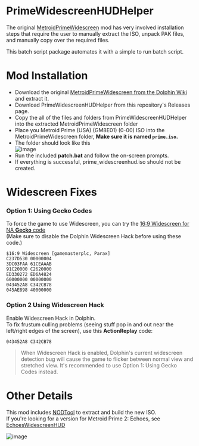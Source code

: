 # PrimeWidescreenHUDHelper
The original [MetroidPrimeWidescreen](https://wiki.dolphin-emu.org/index.php?title=Metroid_Prime_(GC)#16:9_HUD_Mod) mod has very involved installation steps that require the user to manually extract the ISO, unpack PAK files, and manually copy over the required files.  
  
This batch script package automates it with a simple to run batch script.

# Mod Installation
- Download the original [MetroidPrimeWidescreen from the Dolphin Wiki](https://wiki.dolphin-emu.org/index.php?title=Metroid_Prime_(GC)#16:9_HUD_Mod) and extract it.
- Download PrimeWidescreenHUDHelper from this repository's Releases page.
- Copy the all of the files and folders from PrimeWidescreenHUDHelper into the extracted MetroidPrimeWidescreen folder
- Place you Metroid Prime (USA) (GM8E01) (0-00) ISO into the MetroidPrimeWidescreen folder,
  **Make sure it is named `prime.iso`.**
- The folder should look like this  
  ![image](https://github.com/Nystrata/PrimeWidescreenHUDHelper/assets/15365192/d0c6e632-7c24-4008-a36d-1e6f01b7dd91)
- Run the included **patch.bat** and follow the on-screen prompts.
- If everything is successful, prime_widescreenhud.iso should not be created.

# Widescreen Fixes
### Option 1: Using Gecko Codes
To force the game to use Widescreen, you can try the [16:9 Widescreen for NA **Gecko** code](https://wiki.dolphin-emu.org/index.php?title=Metroid_Prime_(GC)#16:9_Aspect_Ratio_Fix])  
(Make sure to disable the Dolphin Widescreen Hack before using these code.)  
```
$16:9 Widescreen [gamemasterplc, Parax]
C237D530 00000004
3DC03FAA 61CEAAAB
91C20000 C2620000
ED330272 ED6A4824
60000000 00000000
043452A8 C342CB78
045AE898 40000000
```

### Option 2 Using Widescreen Hack
Enable Widescreen Hack in Dolphin.  
To fix frustum culling problems (seeing stuff pop in and out near the left/right edges of the screen), use this **ActionReplay** code:  
```
043452A8 C342CB78
```
> When Widescreen Hack is enabled, Dolphin's current widescreen detection bug will cause the game to flicker between normal view and stretched view. It's recommended to use Option 1: Using Gecko Codes instead.
# Other Details
This mod includes [NODTool](https://github.com/AxioDL/nod) to extract and build the new ISO.  
If you're looking for a version for Metroid Prime 2: Echoes, see [EchoesWidescreenHUD](https://github.com/Nystrata/echoeswidescreenhud)

![image](https://github.com/Nystrata/PrimeWidescreenHUDHelper/assets/15365192/fc7bf6a1-5b32-4a13-9ccb-dbec6c737ba0)

